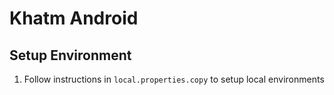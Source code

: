 # Khatm Android

## Setup Environment

1. Follow instructions in `local.properties.copy` to setup local environments